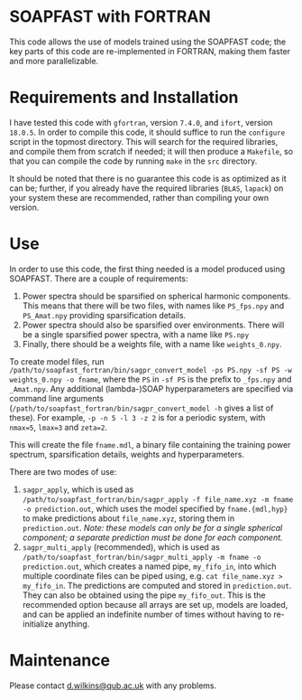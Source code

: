 # SOAPFAST with FORTRAN

This code allows the use of models trained using the SOAPFAST code; the key parts of this code are re-implemented in FORTRAN, making them faster and more parallelizable.

# Requirements and Installation

I have tested this code with `gfortran`, version `7.4.0`, and `ifort`, version `18.0.5`. In order to compile this code, it should suffice to run the `configure` script in the topmost directory. This will search for the required libraries, and compile them from scratch if needed; it will then produce a `Makefile`, so that you can compile the code by running `make` in the `src` directory.

It should be noted that there is no guarantee this code is as optimized as it can be; further, if you already have the required libraries (`BLAS`, `lapack`) on your system these are recommended, rather than compiling your own version.

# Use

In order to use this code, the first thing needed is a model produced using SOAPFAST. There are a couple of requirements:

1. Power spectra should be sparsified on spherical harmonic components. This means that there will be two files, with names like `PS_fps.npy` and `PS_Amat.npy` providing sparsification details.
2. Power spectra should also be sparsified over environments. There will be a single sparsified power spectra, with a name like `PS.npy`
3. Finally, there should be a weights file, with a name like `weights_0.npy`.

To create model files, run `/path/to/soapfast_fortran/bin/sagpr_convert_model -ps PS.npy -sf PS -w weights_0.npy -o fname`, where the `PS` in `-sf PS` is the prefix to `_fps.npy` and `_Amat.npy`. Any additional (lambda-)SOAP hyperparameters are specified via command line arguments (`/path/to/soapfast_fortran/bin/sagpr_convert_model -h` gives a list of these). For example, `-p -n 5 -l 3 -z 2` is for a periodic system, with `nmax=5`, `lmax=3` and `zeta=2`.

This will create the file `fname.mdl`, a binary file containing the training power spectrum, sparsification details, weights and hyperparameters.

There are two modes of use:

1. `sagpr_apply`, which is used as `/path/to/soapfast_fortran/bin/sagpr_apply -f file_name.xyz -m fname -o prediction.out`, which uses the model specified by `fname.{mdl,hyp}` to make predictions about `file_name.xyz`, storing them in `prediction.out`. *Note: these models can only be for a single spherical component; a separate prediction must be done for each component.*
2. `sagpr_multi_apply` (recommended), which is used as `/path/to/soapfast_fortran/bin/sagpr_multi_apply -m fname -o prediction.out`, which creates a named pipe, `my_fifo_in`, into which multiple coordinate files can be piped using, e.g. `cat file_name.xyz > my_fifo_in`. The predictions are computed and stored in `prediction.out`. They can also be obtained using the pipe `my_fifo_out`. This is the recommended option because all arrays are set up, models are loaded, and can be applied an indefinite number of times without having to re-initialize anything.

# Maintenance

Please contact d.wilkins@qub.ac.uk with any problems.
